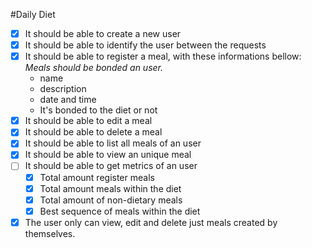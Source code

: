 #Daily Diet

- [x] It should be able to create a new user
- [x] It should be able to identify the user between the requests
- [x] It should be able to register a meal, with these informations bellow:
    *Meals should be bonded an user.*
    - name
    - description
    - date and time
    - It's bonded to the diet or not
- [x] It should be able to edit a meal
- [x] It should be able to delete a meal
- [x] It should be able to list all meals of an user
- [x] It should be able to view an unique meal
- [ ] It should be able to get metrics of an user
    - [x] Total amount register meals
    - [x] Total amount meals within the diet
    - [x] Total amount of non-dietary meals
    - [x] Best sequence of meals within the diet
- [x] The user only can view, edit and delete just meals created by themselves.